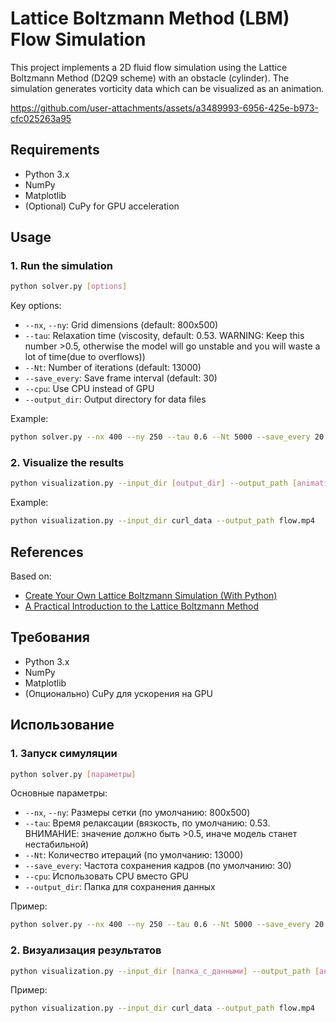 # Lattice Boltzmann Method (LBM) Flow Simulation

This project implements a 2D fluid flow simulation using the Lattice Boltzmann Method (D2Q9 scheme) with an obstacle (cylinder). The simulation generates vorticity data which can be visualized as an animation.


https://github.com/user-attachments/assets/a3489993-6956-425e-b973-cfc025263a95


## Requirements
- Python 3.x
- NumPy
- Matplotlib
- (Optional) CuPy for GPU acceleration

## Usage

### 1. Run the simulation
```bash
python solver.py [options]
```

Key options:
- `--nx`, `--ny`: Grid dimensions (default: 800x500)
- `--tau`: Relaxation time (viscosity, default: 0.53. WARNING: Keep this number >0.5, otherwise the model will go unstable and you will waste a lot of time(due to overflows)) 
- `--Nt`: Number of iterations (default: 13000)
- `--save_every`: Save frame interval (default: 30)
- `--cpu`: Use CPU instead of GPU
- `--output_dir`: Output directory for data files

Example:
```bash
python solver.py --nx 400 --ny 250 --tau 0.6 --Nt 5000 --save_every 20
```

### 2. Visualize the results
```bash
python visualization.py --input_dir [output_dir] --output_path [animation.mp4]
```

Example:
```bash
python visualization.py --input_dir curl_data --output_path flow.mp4
```

## References
Based on:
- [Create Your Own Lattice Boltzmann Simulation (With Python)](https://medium.com/swlh/create-your-own-lattice-boltzmann-simulation-with-python-8759e8b53b1c)
- [A Practical Introduction to the Lattice Boltzmann Method](https://www.ndsu.edu/fileadmin/physics.ndsu.edu/Wagner/LBbook.pdf)


## Требования
- Python 3.x
- NumPy
- Matplotlib
- (Опционально) CuPy для ускорения на GPU

## Использование

### 1. Запуск симуляции
```bash
python solver.py [параметры]
```

Основные параметры:
- `--nx`, `--ny`: Размеры сетки (по умолчанию: 800x500)
- `--tau`: Время релаксации (вязкость, по умолчанию: 0.53. ВНИМАНИЕ: значение должно быть >0.5, иначе модель станет нестабильной)
- `--Nt`: Количество итераций (по умолчанию: 13000)
- `--save_every`: Частота сохранения кадров (по умолчанию: 30)
- `--cpu`: Использовать CPU вместо GPU
- `--output_dir`: Папка для сохранения данных

Пример:
```bash
python solver.py --nx 400 --ny 250 --tau 0.6 --Nt 5000 --save_every 20
```

### 2. Визуализация результатов
```bash
python visualization.py --input_dir [папка_с_данными] --output_path [анимация.mp4]
```

Пример:
```bash
python visualization.py --input_dir curl_data --output_path flow.mp4
```
